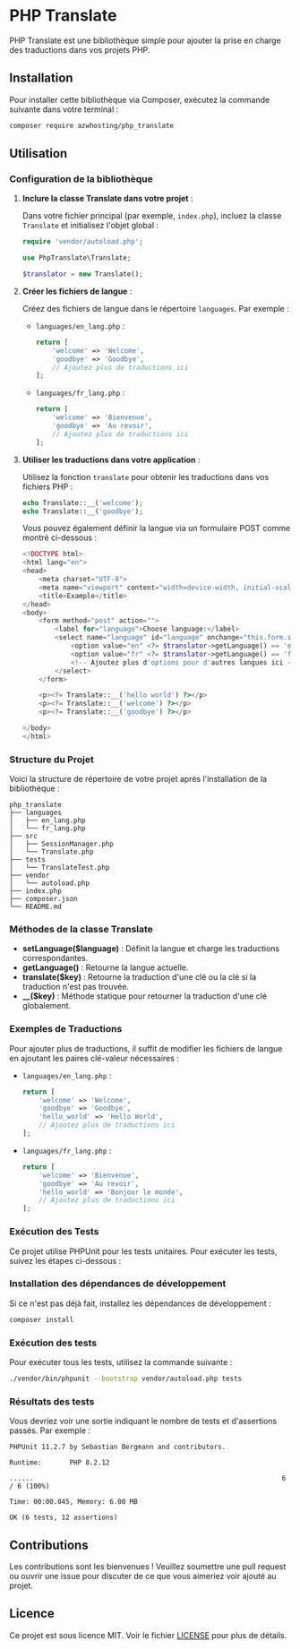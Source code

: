 # PHP Translate

PHP Translate est une bibliothèque simple pour ajouter la prise en charge des traductions dans vos projets PHP.

## Installation

Pour installer cette bibliothèque via Composer, exécutez la commande suivante dans votre terminal :

```bash
composer require azwhosting/php_translate
```

## Utilisation

### Configuration de la bibliothèque

1. **Inclure la classe Translate dans votre projet** :
   
   Dans votre fichier principal (par exemple, `index.php`), incluez la classe `Translate` et initialisez l'objet global :

    ```php
    require 'vendor/autoload.php';

    use PhpTranslate\Translate;

    $translator = new Translate();
    ```

2. **Créer les fichiers de langue** :

   Créez des fichiers de langue dans le répertoire `languages`. Par exemple :

   - `languages/en_lang.php` :
     ```php
     return [
         'welcome' => 'Welcome',
         'goodbye' => 'Goodbye',
         // Ajoutez plus de traductions ici
     ];
     ```

   - `languages/fr_lang.php` :
     ```php
     return [
         'welcome' => 'Bienvenue',
         'goodbye' => 'Au revoir',
         // Ajoutez plus de traductions ici
     ];
     ```

3. **Utiliser les traductions dans votre application** :

   Utilisez la fonction `translate` pour obtenir les traductions dans vos fichiers PHP :

    ```php
    echo Translate::__('welcome');
    echo Translate::__('goodbye');
    ```

   Vous pouvez également définir la langue via un formulaire POST comme montré ci-dessous :

    ```php
    <!DOCTYPE html>
    <html lang="en">
    <head>
        <meta charset="UTF-8">
        <meta name="viewport" content="width=device-width, initial-scale=1.0">
        <title>Example</title>
    </head>
    <body>
        <form method="post" action="">
            <label for="language">Choose language:</label>
            <select name="language" id="language" onchange="this.form.submit()">
                <option value="en" <?= $translator->getLanguage() == 'en' ? 'selected' : '' ?>>English</option>
                <option value="fr" <?= $translator->getLanguage() == 'fr' ? 'selected' : '' ?>>Français</option>
                <!-- Ajoutez plus d'options pour d'autres langues ici -->
            </select>
        </form>

        <p><?= Translate::__('hello world') ?></p>
        <p><?= Translate::__('welcome') ?></p>
        <p><?= Translate::__('goodbye') ?></p>

    </body>
    </html>
    ```

### Structure du Projet

Voici la structure de répertoire de votre projet après l'installation de la bibliothèque :

```
php_translate
├── languages
│   ├── en_lang.php
│   └── fr_lang.php
├── src
│   ├── SessionManager.php
│   └── Translate.php
├── tests
│   └── TranslateTest.php
├── vendor
│   └── autoload.php
├── index.php
├── composer.json
└── README.md
```

### Méthodes de la classe Translate

- **setLanguage($language)** : Définit la langue et charge les traductions correspondantes.
- **getLanguage()** : Retourne la langue actuelle.
- **translate($key)** : Retourne la traduction d'une clé ou la clé si la traduction n'est pas trouvée.
- **__($key)** : Méthode statique pour retourner la traduction d'une clé globalement.

### Exemples de Traductions

Pour ajouter plus de traductions, il suffit de modifier les fichiers de langue en ajoutant les paires clé-valeur nécessaires :

- `languages/en_lang.php` :
  ```php
  return [
      'welcome' => 'Welcome',
      'goodbye' => 'Goodbye',
      'hello_world' => 'Hello World',
      // Ajoutez plus de traductions ici
  ];
  ```

- `languages/fr_lang.php` :
  ```php
  return [
      'welcome' => 'Bienvenue',
      'goodbye' => 'Au revoir',
      'hello_world' => 'Bonjour le monde',
      // Ajoutez plus de traductions ici
  ];
  ```

### Exécution des Tests

Ce projet utilise PHPUnit pour les tests unitaires. Pour exécuter les tests, suivez les étapes ci-dessous :

### Installation des dépendances de développement

Si ce n'est pas déjà fait, installez les dépendances de développement :

```bash
composer install
```

### Exécution des tests

Pour exécuter tous les tests, utilisez la commande suivante :

```bash
./vendor/bin/phpunit --bootstrap vendor/autoload.php tests
```

### Résultats des tests

Vous devriez voir une sortie indiquant le nombre de tests et d'assertions passés. Par exemple :

```
PHPUnit 11.2.7 by Sebastian Bergmann and contributors.

Runtime:       PHP 8.2.12

......                                                              6 / 6 (100%)

Time: 00:00.045, Memory: 6.00 MB

OK (6 tests, 12 assertions)
```

## Contributions

Les contributions sont les bienvenues ! Veuillez soumettre une pull request ou ouvrir une issue pour discuter de ce que vous aimeriez voir ajouté au projet.

## Licence

Ce projet est sous licence MIT. Voir le fichier [LICENSE](LICENSE) pour plus de détails.
